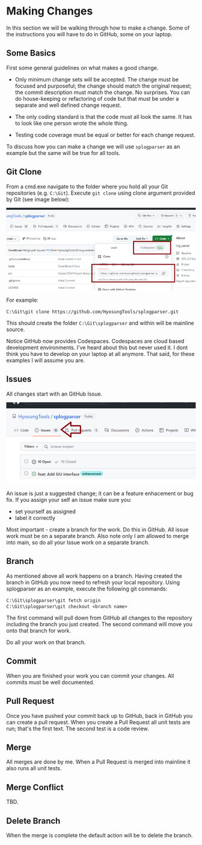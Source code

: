 # Making Changes

In this section we will be walking through how to make a change. Some of the instructions you will have to do in GitHub, some on your laptop. 

## Some Basics

First some general guidelines on what makes a good change.

- Only minimum change sets will be accepted. The change must be focused and purposeful; the change should match the original request; the commit description must match the change. No surprises. You can do house-keeping or refactoring of code but that must be under a separate and well defined change request.

- The only coding standard is that the code must all look the same. It has to look like one person wrote the whole thing.

- Testing code coverage must be equal or better for each change request.

To discuss how you can make a change we will use `splogparser` as an example but the same will be true for all tools.

## Git Clone

From a cmd.exe navigate to the folder where you hold all your Git repositories (e.g. `C:\Git`). Execute `git clone` using clone argument provided by Git (see image below):

![image](./images/gitclone.png)

For example:

```text
C:\Git\git clone https://github.com/HyosungTools/splogparser.git
```

This should create the folder `C:\Git\splogparser` and within will be mainline source.

Notice GitHub now provides Codespaces. Codespaces are cloud based development environments. I've heard about this but never used it. I dont think you have to develop on your laptop at all anymore. That said, for these examples I will assume you are.

## Issues

All changes start with an GitHub Issue.

![image](./images/gitissue.png)

An issue is just a suggested change; it can be a feature enhacement or bug fix. If you assign your self an issue make sure you:

- set yourself as assigned
- label it correctly

Most important - create a branch for the work. Do this in GitHub. All issue work must be on a separate branch. Also note only I am allowed to merge into main, so do all your Issue work on a separate branch.

## Branch

As mentioned above all work happens on a branch. Having created the branch in GitHub you now need to refresh your local repository. Using splogparser as an example, execute the following git commands:

```text
C:\Git\splogparser\git fetch origin
C:\Git\splogparser\git checkout <branch name>
```

The first command will pull down from GitHub all changes to the repository including the branch you just created. The second command will move you onto that branch for work.

Do all your work on that branch.

## Commit

When you are finished your work you can commit your changes. All commits must be well documented.

## Pull Request

Once you have pushed your commit back up to GitHub, back in GitHub you can create a pull request. When you create a Pull Request all unit tests are run; that's the first text. The second test is a code review.

## Merge

All merges are done by me. When a Pull Request is merged into mainline it also runs all unit tests.

## Merge Conflict

TBD.

## Delete Branch

When the merge is complete the default action will be to delete the branch.
